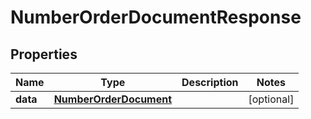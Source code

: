 

# NumberOrderDocumentResponse

## Properties

Name | Type | Description | Notes
------------ | ------------- | ------------- | -------------
**data** | [**NumberOrderDocument**](NumberOrderDocument.md) |  |  [optional]



